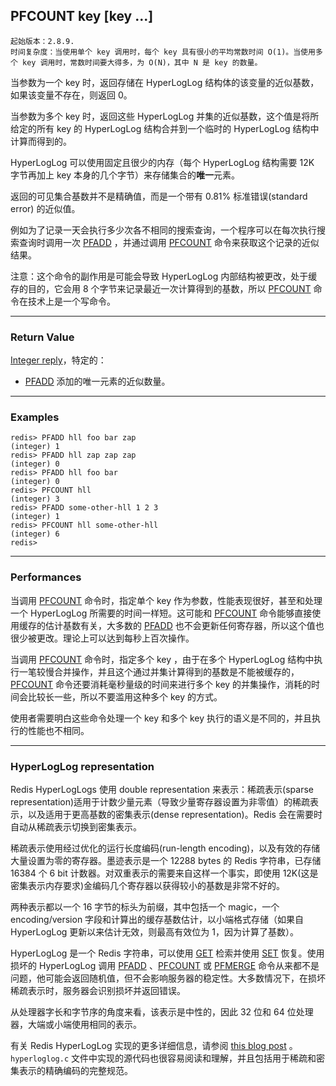 ## PFCOUNT key [key ...]

    起始版本：2.8.9.
    时间复杂度：当使用单个 key 调用时，每个 key 具有很小的平均常数时间 O(1)。当使用多个 key 调用时，常数时间要大得多，为 O(N)，其中 N 是 key 的数量。

当参数为一个 key 时，返回存储在 HyperLogLog 结构体的该变量的近似基数，如果该变量不存在，则返回 0。

当参数为多个 key 时，返回这些 HyperLogLog 并集的近似基数，这个值是将所给定的所有 key 的 HyperLogLog 结构合并到一个临时的 HyperLogLog 结构中计算而得到的。

HyperLogLog 可以使用固定且很少的内存（每个 HyperLogLog 结构需要 12K 字节再加上 key 本身的几个字节）来存储集合的**唯一**元素。

返回的可见集合基数并不是精确值，而是一个带有 0.81% 标准错误(standard error) 的近似值。

例如为了记录一天会执行多少次各不相同的搜索查询，一个程序可以在每次执行搜索查询时调用一次 [PFADD](pfadd.md) ，并通过调用 [PFCOUNT](pfcount.md) 命令来获取这个记录的近似结果。

注意：这个命令的副作用是可能会导致 HyperLogLog 内部结构被更改，处于缓存的目的，它会用 8 个字节来记录最近一次计算得到的基数，所以 [PFCOUNT](pfcount.md) 命令在技术上是一个写命令。

---

### Return Value

[Integer reply](../topics/protocol.md#resp-integers)，特定的：
- [PFADD](pfadd.md) 添加的唯一元素的近似数量。

---

### Examples

```
redis> PFADD hll foo bar zap
(integer) 1
redis> PFADD hll zap zap zap
(integer) 0
redis> PFADD hll foo bar
(integer) 0
redis> PFCOUNT hll
(integer) 3
redis> PFADD some-other-hll 1 2 3
(integer) 1
redis> PFCOUNT hll some-other-hll
(integer) 6
redis> 
```

---

### Performances

当调用 [PFCOUNT](pfcount.md) 命令时，指定单个 key 作为参数，性能表现很好，甚至和处理一个 HyperLogLog 所需要的时间一样短。这可能和 [PFCOUNT](pfcount.md) 命令能够直接使用缓存的估计基数有关，大多数的 [PFADD](pfadd.md) 也不会更新任何寄存器，所以这个值也很少被更改。理论上可以达到每秒上百次操作。

当调用 [PFCOUNT](pfcount.md) 命令时，指定多个 key ，由于在多个 HyperLogLog 结构中执行一笔较慢合并操作，并且这个通过并集计算得到的基数是不能被缓存的，[PFCOUNT](pfcount.md) 命令还要消耗毫秒量级的时间来进行多个 key 的并集操作，消耗的时间会比较长一些，所以不要滥用这种多个 key 的方式。

使用者需要明白这些命令处理一个 key 和多个 key 执行的语义是不同的，并且执行的性能也不相同。

---

### HyperLogLog representation

Redis HyperLogLogs 使用 double representation 来表示：稀疏表示(sparse representation)适用于计数少量元素（导致少量寄存器设置为非零值）的稀疏表示，以及适用于更高基数的密集表示(dense representation)。Redis 会在需要时自动从稀疏表示切换到密集表示。

稀疏表示使用经过优化的运行长度编码(run-length encoding)，以及有效的存储大量设置为零的寄存器。墨迹表示是一个 12288 bytes 的 Redis 字符串，已存储 16384 个 6 bit 计数器。对双重表示的需要来自这样一个事实，即使用 12K(这是密集表示内存要求)金编码几个寄存器以获得较小的基数是非常不好的。

两种表示都以一个 16 字节的标头为前缀，其中包括一个 magic，一个 encoding/version 字段和计算出的缓存基数估计，以小端格式存储（如果自 HyperLogLog 更新以来估计无效，则最高有效位为 1，因为计算了基数）。

HyperLogLog 是一个 Redis 字符串，可以使用 [GET](get.md) 检索并使用 [SET](set.md) 恢复。使用损坏的 HyperLogLog 调用 [PFADD](pfadd.md) 、[PFCOUNT](pfcount.md) 或 [PFMERGE](pfmerge.md) 命令从来都不是问题，他可能会返回随机值，但不会影响服务器的稳定性。大多数情况下，在损坏稀疏表示时，服务器会识别损坏并返回错误。

从处理器字长和字节序的角度来看，该表示是中性的，因此 32 位和 64 位处理器，大端或小端使用相同的表示。

有关 Redis HyperLogLog 实现的更多详细信息，请参阅 [this blog post](http://antirez.com/news/75) 。`hyperloglog.c` 文件中实现的源代码也很容易阅读和理解，并且包括用于稀疏和密集表示的精确编码的完整规范。